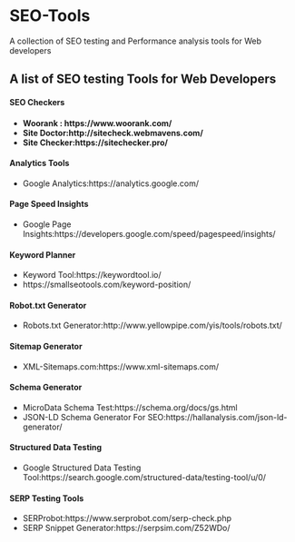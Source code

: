 # SEO-Tools
A collection of SEO testing and Performance analysis tools for Web developers

<h2>A list of SEO testing Tools for Web Developers</h2>

<h4>SEO Checkers<h4>
<ul>
  <li>Woorank : https://www.woorank.com/</li> 
  <li>Site Doctor:http://sitecheck.webmavens.com/</li>
  <li>Site Checker:https://sitechecker.pro/</li>
</ul>
  <h4>Analytics Tools</h4>
  <ul>
    <li>Google Analytics:https://analytics.google.com/</li>  
  </ul>

 <h4>Page Speed Insights</h4>
  <ul>
    <li>Google Page Insights:https://developers.google.com/speed/pagespeed/insights/</li>  
  </ul>
   <h4>Keyword Planner</h4>
  <ul>
    <li>Keyword Tool:https://keywordtool.io/</li>
    <li>https://smallseotools.com/keyword-position/</li>
  </ul>
   <h4>Robot.txt Generator</h4>
  <ul>
    <li>Robots.txt Generator:http://www.yellowpipe.com/yis/tools/robots.txt/</li>  
  </ul>
   <h4>Sitemap Generator</h4>
  <ul>
    <li>XML-Sitemaps.com:https://www.xml-sitemaps.com/</li>  
  </ul>
     <h4>Schema Generator</h4>
  <ul>
    <li>MicroData Schema Test:https://schema.org/docs/gs.html</li>  
    <li>JSON-LD Schema Generator For SEO:https://hallanalysis.com/json-ld-generator/</li>
  </ul>
   <h4>Structured Data Testing</h4>
  <ul>
    <li>Google Structured Data Testing Tool:https://search.google.com/structured-data/testing-tool/u/0/</li>  
  </ul>
     <h4>SERP Testing Tools</h4>
  <ul>
    <li>SERProbot:https://www.serprobot.com/serp-check.php</li>  
    <li>SERP Snippet Generator:https://serpsim.com/Z52WDo/</li>
  </ul>

